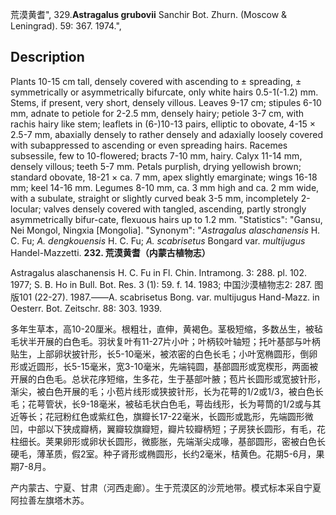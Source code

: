 荒漠黄耆",
329.**Astragalus grubovii** Sanchir Bot. Zhurn. (Moscow & Leningrad). 59: 367. 1974.",

## Description
Plants 10-15 cm tall, densely covered with ascending to ± spreading, ± symmetrically or asymmetrically bifurcate, only white hairs 0.5-1(-1.2) mm. Stems, if present, very short, densely villous. Leaves 9-17 cm; stipules 6-10 mm, adnate to petiole for 2-2.5 mm, densely hairy; petiole 3-7 cm, with rachis hairy like stem; leaflets in (6-)10-13 pairs, elliptic to obovate, 4-15 × 2.5-7 mm, abaxially densely to rather densely and adaxially loosely covered with subappressed to ascending or even spreading hairs. Racemes subsessile, few to 10-flowered; bracts 7-10 mm, hairy. Calyx 11-14 mm, densely villous; teeth 5-7 mm. Petals purplish, drying yellowish brown; standard obovate, 18-21 × ca. 7 mm, apex slightly emarginate; wings 16-18 mm; keel 14-16 mm. Legumes 8-10 mm, ca. 3 mm high and ca. 2 mm wide, with a subulate, straight or slightly curved beak 3-5 mm, incompletely 2-locular; valves densely covered with tangled, ascending, partly strongly asymmetrically bifur-cate, flexuous hairs up to 1.2 mm.
  "Statistics": "Gansu, Nei Mongol, Ningxia [Mongolia].
  "Synonym": "*Astragalus alaschanensis* H. C. Fu; *A. dengkouensis* H. C. Fu; *A. scabrisetus* Bongard var. *multijugus* Handel-Mazzetti.
**232. 荒漠黄耆（内蒙古植物志）**

Astragalus alaschanensis H. C. Fu in Fl. Chin. Intramong. 3: 288. pl. 102. 1977; S. B. Ho in Bull. Bot. Res. 3 (1): 59. f. 14. 1983; 中国沙漠植物志2: 287. 图版101 (22-27). 1987.——A. scabrisetus Bong. var. multijugus Hand-Mazz. in Oesterr. Bot. Zeitschr. 88: 303. 1939.

多年生草本，高10-20厘米。根粗壮，直伸，黄褐色。茎极短缩，多数丛生，被毡毛状半开展的白色毛。羽状复叶有11-27片小叶；叶柄较叶轴短；托叶基部与叶柄贴生，上部卵状披针形，长5-10毫米，被浓密的白色长毛；小叶宽椭圆形，倒卵形或近圆形，长5-15毫米，宽3-10毫米，先端钝圆，基部圆形或宽楔形，两面被开展的白色毛。总状花序短缩，生多花，生于基部叶腋；苞片长圆形或宽披针形，渐尖，被白色开展的毛；小苞片线形或狭披针形，长为花萼的1/2或1/3，被白色长毛；花萼管状，长9-18毫米，被毡毛状白色毛，萼齿线形，长为萼筒的1/2或与其近等长；花冠粉红色或紫红色，旗瓣长17-22毫米，长圆形或匙形，先端圆形微凹，中部以下狭成瓣柄，翼瓣较旗瓣短，瓣片较瓣柄短；子房狭长圆形，有毛，花柱细长。荚果卵形或卵状长圆形，微膨胀，先端渐尖成喙，基部圆形，密被白色长硬毛，薄革质，假2室。种子肾形或椭圆形，长约2毫米，桔黄色。花期5-6月，果期7-8月。

产内蒙古、宁夏、甘肃（河西走廊）。生于荒漠区的沙荒地带。模式标本采自宁夏阿拉善左旗塔木苏。
